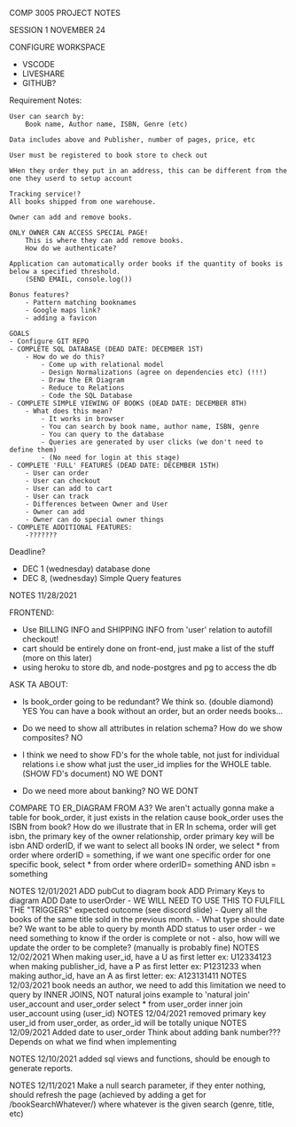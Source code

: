 COMP 3005 PROJECT NOTES

SESSION 1 NOVEMBER 24

CONFIGURE WORKSPACE
 - VSCODE
 - LIVESHARE
 - GITHUB?

Requirement Notes:

    User can search by:
        Book name, Author name, ISBN, Genre (etc)
        
    Data includes above and Publisher, number of pages, price, etc

    User must be registered to book store to check out

    WHen they order they put in an address, this can be different from the one they userd to setup account

    Tracking service!?
    All books shipped from one warehouse.

    Owner can add and remove books.

    ONLY OWNER CAN ACCESS SPECIAL PAGE!
        This is where they can add remove books.
        How do we authenticate?
    
    Application can automatically order books if the quantity of books is below a specified threshold.
        (SEND EMAIL, console.log())
    
    Bonus features?
        - Pattern matching booknames
        - Google maps link?
        - adding a favicon
    
    GOALS
    - Configure GIT REPO
    - COMPLETE SQL DATABASE (DEAD DATE: DECEMBER 1ST)
        - How do we do this?
            - Come up with relational model
            - Design Normalizations (agree on dependencies etc) (!!!)
            - Draw the ER Diagram
            - Reduce to Relations
            - Code the SQL Database
    - COMPLETE SIMPLE VIEWING OF BOOKS (DEAD DATE: DECEMBER 8TH)
        - What does this mean?
            - It works in browser
            - You can search by book name, author name, ISBN, genre
            - You can query to the database
            - Queries are generated by user clicks (we don't need to define them)
            - (No need for login at this stage)
    - COMPLETE 'FULL' FEATURES (DEAD DATE: DECEMBER 15TH)
        - User can order
        - User can checkout
        - User can add to cart
        - User can track
        - Differences between Owner and User
        - Owner can add
        - Owner can do special owner things
    - COMPLETE ADDITIONAL FEATURES:
        -???????

Deadline?
- DEC 1 (wednesday) database done
- DEC 8, (wednesday) Simple Query features


NOTES 11/28/2021

FRONTEND:
- Use BILLING INFO and SHIPPING INFO from 'user' relation to autofill checkout!
- cart should be entirely done on front-end, just make a list of the stuff (more on this later)
- using heroku to store db, and node-postgres and pg to access the db

ASK TA ABOUT:
- Is book_order going to be redundant? We think so. (double diamond) YES
    You can have a book without an order, but an order needs books...

- Do we need to show all attributes in relation schema? How do we show composites? NO

- I think we need to show FD's for the whole table, not just for individual
relations i.e show what just the user_id implies for the WHOLE table. (SHOW FD's document) NO WE DONT

- Do we need more about banking? NO WE DONT

COMPARE TO ER_DIAGRAM FROM A3?
We aren't actually gonna make a table for book_order, it just exists in the relation
cause book_order uses the ISBN from book? How do we illustrate that in ER
In schema, order will get isbn, the primary key of the owner relationship, order primary key will be isbn AND orderID, if we want to select all books IN order, we select * from order where orderID = something, if we want one specific order for one specific book, select * from order where orderID= something AND isbn = something

NOTES 12/01/2021
ADD pubCut to diagram book
ADD Primary Keys to diagram
ADD Date to userOrder
    - WE WILL NEED TO USE THIS TO FULFILL THE "TRIGGERS"
    expected outcome (see discord slide)
    - Query all the books of the same title sold in the previous month.
    - What type should date be? We want to be able to query by month
ADD status to user order
    - we need something to know if the order is complete or not
    - also, how will we update the order to be complete?
        (manually is probably fine)
NOTES 12/02/2021
When making user_id, have a U as first letter ex: U12334123
when making publisher_id, have a P as first letter ex: P1231233
when making author_id, have an A as first letter: ex: A123131411
NOTES 12/03/2021
book needs an author, we need to add this limitation
we need to query by INNER JOINS, NOT natural joins
example to 'natural join' user_account and user_order
select * from user_order inner join user_account using (user_id)
NOTES 12/04/2021
removed primary key user_id from user_order, as order_id will be totally unique
NOTES 12/09/2021
Added date to user_order
Think about adding bank number??? Depends on what we find when implementing

NOTES 12/10/2021
added sql views and functions, should be enough to generate reports.

NOTES 12/11/2021
Make a null search parameter, if they enter nothing, should refresh the page (achieved by adding a get for /bookSearchWhatever/) where whatever is the given search (genre, title, etc)